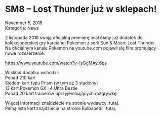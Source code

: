 # SM8 – Lost Thunder już w sklepach!

November 5, 2018  
Kategorie: News  

2 listopada 2018 swoją oficjalną premierę miał ósmy już dodatek do kolekcjonerskiej gry karcianej Pokemon z serii Sun & Moon: Lost Thunder.  
Na oficjalnym kanale Pokemon na youtube.com pojawił się film promujący nowe rozszerzenie:  

https://www.youtube.com/watch?v=IsGgMAy_6ps


W skład dodatku wchodzi:  
Ponad 210 kart  
Siedem kart typu Prism (w tym aż 3 stadiony)  
13 kart Pokemon GX i 4 Ultra Bestie  
Ponad 20 kart trainerów uprzyjemniających rozgrywkę  

Więcej informacji znajdziecie na stronie wydawcy: tutaj.  
Pełną listę kart znajdziecie na stronie Bulbapedii: tutaj.  
